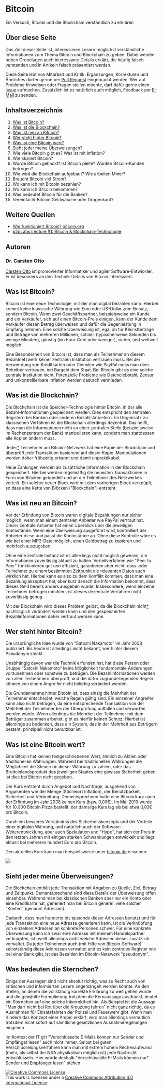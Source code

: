 # Bitcoin
Ein Versuch, Bitcoin und die Blockchain verständlich zu erklären

## Über diese Seite
Das Ziel dieser Seite ist, interessieren Lesern möglichst verständliche Informationen zum Thema Bitcoin und Blockchain zu geben.
Dabei werden neben Grundlagen auch interessante Details erklärt, die häufig falsch verstanden und in Artikeln falsch präsentiert werden.

Diese Seite lebt von Mitarbeit und Kritik. Ergänzungen, Korrekturen und Ähnliches dürfen gerne per [Pull Request](https://github.com/C-Otto/bitcoin/pulls) eingebracht werden.
Wer auf Probleme hinweisen oder Fragen stellen möchte, darf dafür gerne einen [Issue](https://github.com/C-Otto/bitcoin/issues) aufmachen.
Zusätzlich ist es natürlich auch möglich, Feedback per [E-Mail](mailto:bitcoin@c-otto.de) zu senden.

## Inhaltsverzeichnis

1. [Was ist Bitcoin?](#was_ist_bitcoin)
1. [Was ist die Blockchain?](#was_ist_die_blockchain)
1. [Was ist neu an Bitcoin?](#was_ist_neu_an_bitcoin)
1. [Wer steht hinter Bitcoin?](#wer_steht_hinter_bitcoin)
1. [Was ist eine Bitcoin wert?](#was_ist_eine_bitcoin_wert)
1. [Sieht jeder meine Überweisungen?](#sieht_jeder_meine_ueberweisungen)
1. Wie viele Bitcoin gibt es? Was ist mit Inflation?
1. Wie skaliert Bitcoin?
1. Wurde Bitcoin gehackt? Ist Bitcoin pleite? Wurden Bitcoin-Kunden betrogen?
1. Wie wird die Blockchain aufgebaut? Wie arbeiten Miner?
1. Braucht Bitcoin viel Strom?
1. Wo kann ich mit Bitcoin bezahlen?
1. Wo kann ich Bitcoin bekommen?
1. Was bedeutet Bitcoin für die Banken?
1. Vereinfacht Bitcoin Geldwäsche oder Drogenkauf?

## Weitere Quellen
- [Wie funktioniert Bitcoin? bitcoin.org](https://bitcoin.org/de/wie-es-funktioniert)
- [p2pLabs Lecture #1: Bitcoin & Blockchain-Technologie](https://www.youtube.com/watch?v=jAuqoOwepl0)

## Autoren
### Dr. Carsten Otto
[Carsten Otto](mailto:bitcoin@c-otto.de) ist promovierter Informatiker und agiler Software-Entwickler.
Er ist besonders an den Technik-Details von Bitcoin interessiert.

## <a name="was_ist_bitcoin"></a>Was ist Bitcoin?
Bitcoin ist eine neue Technologie, mit der man digital bezahlen kann.
Hierbei kommt keine klassische Währung wie Euro oder US-Dollar zum Einsatz, sondern Bitcoin.
Wenn zwei Geschäftspartner, beispielsweise ein Kunde und ein Verkäufer, sich auf einen Bitcoin-Preis einigen, kann der Kunde dem Verkäufer diesen Betrag überweisen und dafür die Gegenleistung in Empfang nehmen.
Eine solche Überweisung ist, egal ob für Kleinstbeträge und Beträge von mehreren Millionen, schnell (typischerweise Sekunden bis wenige Minuten), günstig (ein Euro-Cent oder weniger), sicher, und weltweit möglich.

Eine Besonderheit von Bitcoin ist, dass man als Teilnehmer an diesem Bezahlnetzwerk keiner zentralen Institution vertrauen muss.
Bei der Verwendung von Kreditkarten oder Diensten wie PayPal muss man dem Betreiber vertrauen, bei Bargeld dem Staat.
Bei Bitcoin gibt es eine solche zentrale Institution nicht.
Potenzielle Probleme wie Datendiebstahl, Zensur und unkontrollierbare Inflation werden dadurch vermieden.

## <a name="was_ist_die_blockchain"></a>Was ist die Blockchain?
Die Blockchain ist die Speicher-Technologie hinter Bitcoin, in der alle Bezahl-Informationen gespeichert werden.
Dies entspricht den zentralen Registern bei Banken oder anderen Bezahl-Anbietern.
Im Gegensatz zu klassischen Verfahren ist die Blockchain allerdings dezentral.
Das heißt, dass man die Informationen nicht an einer zentralen Stelle (beispielsweise im Rechenzentrum der Bank) manipulieren kann, sondern man stattdessen alle Kopien ändern muss.

Jeder[*](#sternchen) Teilnehmer am Bitcoin-Netzwerk hat eine Kopie der Blockchain und überprüft jede Transaktion basierend auf dieser Kopie.
Manipulationen werden daher frühzeitig erkannt und damit unpraktikabel.

Neue Zahlungen werden als zusätzliche Information in der Blockchain gespeichert.
Hierbei werden regelmäßig die neuesten Transaktionen in Form von Blöcken gebündelt und an die Teilnehmer des Netzwerkes verteilt.
Ein solcher neuer Block wird mit dem vorherigen Block verknüpft, so dass eine Kette von Blöcken ("Blockchain") entsteht.

## <a name="was_ist_neu_an_bitcoin"></a>Was ist neu an Bitcoin?
Vor der Erfindung von Bitcoin waren digitale Bezahlungen nur sicher möglich, wenn man einem zentralen Anbieter wie PayPal vertraut hat.
Dieser zentrale Anbieter hat einen Überblick über die jeweiligen Kontostände.
Wenn eine Überweisung ausgeführt wird, kontrolliert der Anbieter diese und passt die Kontostände an. 
Ohne diese Kontrolle wäre es wie bei einer MP3-Datei möglich, einen Geldbetrag zu kopieren und mehrfach auszugeben.

Ohne eine zentrale Instanz ist es allerdings nicht möglich gewesen, die Informationen zuverlässig aktuell zu halten.
Verteilverfahren wie "Peer to Peer" funktionieren gut und effizient, garantieren aber nicht, dass jeder Teilnehmer zu einem bestimmten Zeitpunkt die relevanten Daten auch wirklich hat.
Hierbei kann es also zu dem Konflikt kommen, dass man eine Bezahlung akzeptiert hat, aber kurz danach die Information bekommt, dass dieses Geld bereits anders ausgeben wurde.
Insbesondere, wenn einzelne Teilnehmer betrügen möchten, ist dieses dezentrale Verfahren nicht zuverlässig genug.

Mit der Blockchain wird dieses Problem gelöst, da die Blockchain nicht[*](#sternchen) nachträglich verändert werden kann und den gespeicherten Bezahlinformationen daher vertraut werden kann.

## <a name="wer_steht_hinter_bitcoin"></a>Wer steht hinter Bitcoin?
Die ursprüngliche Idee wurde von "Satoshi Nakamoto" im Jahr 2008 publiziert.
Bis heute ist allerdings nicht bekannt, wer hinter diesem Pseudonym steckt.

Unabhängig davon wer die Technik erfunden hat, hat diese Person oder Gruppe "Satoshi Nakamoto" keine Möglichkeit fundamentale Änderungen vorzunehmen oder sonstwie zu betrügen.
Die Bezahlinformationen werden von allen Teilnehmern überprüft, und die dafür zugrundeliegenden Regeln können von einem Angreifer nicht beliebig verändert werden.

Die Grundannahme hinter Bitcoin ist, dass einzig die Mehrheit der Teilnehmer entscheidet, welche Regeln gültig sind.
Ein einzelner Angreifer kann also nicht betrügen, da eine entsprechende Transaktion von der Mehrheit der Teilnehmer bei der Überprüfung auffallen und verworfen werden würde.
Wenn allerdings die Mehrheit der Teilnehmer mit dem Betrüger zusammen arbeitet, gibt es hierfür keinen Schutz.
Hierbei ist allerdings zu bedenken, dass ein System, das in der Mehrheit aus Betrügern besteht, prinzipiell nicht benutzbar ist.

## <a name="was_ist_eine_bitcoin_wert"></name>Was ist eine Bitcoin wert?
Eine Bitcoin hat keinen festgeschriebenen Wert, ähnlich zu Aktien oder traditionellen Währungen.
Während bei traditionellen Währungen die Möglichkeit die Steuern in dieser Währung zu zahlen, oder das Bruttoinlandsprodukt des jeweiligen Staates eine gewisse Sicherheit geben, ist dies bei Bitcoin nicht gegeben.

Der Kurs entsteht durch Angebot und Nachfrage, ausgehend von Argumenten wie der Menge (Stichwort Inflation), der Benutzbarkeit, Sicherheit und Verbreitung.
Dementsprechend hatte eine Bitcoin kurz nach der Erfindung im Jahr 2008 keinen Kurs (bzw. 0,00€).
Im Mai 2010 wurde für 10.000 Bitcoin Pizza bestellt, der damalige Kurs lag als bei etwa 0,03€ pro Bitcoin.

Durch ein besseres Verständnis des Sicherheitskonzepts und der Vorteile einer digitalen Währung, und natürlich auch
der Software-Weiterentwicklung, aber auch Spekulation und "Hype", hat sich der Preis in den letzten Jahren mit einigen
starken Schwankungen entwickelt und liegt aktuell bei mehreren hundert Euro pro Bitcoin.

Den aktuellen Kurs kann man beispielsweise unter [bitcoin.de](https://www.bitcoin.de/de/) einsehen:

<img src="https://bitcoinapi.de/widget/current-btc-price">

## <a name="#sieht_jeder_meine_ueberweisungen"></a>Sieht jeder meine Überweisungen?
Die Blockchain enthält jede Transaktion mit Angaben zu Quelle, Ziel, Betrag und Zeitpunkt.
Dementsprechend sind diese Details der Überweisung offen einsehbar.
Während man bei klassischen Banken aber nur ein Konto oder eine Kreditkarte hat, generiert man bei Bitcoin generell viele solcher "Konten" (genannt Adressen).

Dadurch, dass man hunderte bis tausende dieser Adressen benutzt und für jede Transaktion eine neue Adresse generieren kann, ist die Verknüpfung von einzelnen Adressen an konkrete Personen schwer.
Für eine konkrete Überweisung kann ich zwar eine Adresse mit meinem Handelspartner verknüpfen, ich weiß allerdings nicht welche Adressen dieser zusätzlich verwaltet.
Da jeder Teilnehmer auch (mit Hilfe von Bitcoin-Software) selbstständig diese Addressen verwaltet und es kein zentrales Register wie bei einer Bank gibt, ist das Bezahlen im Bitcoin-Netzwerk "pseudonym".

## <a name="sternchen"></a>Was bedeuten die Sternchen?
Einige der Aussagen sind nicht absolut richtig, was zu Recht auch von kritischen und informierten Lesern angemängelt werden könnte.
An den Stellen, an denen die vollständig korrekte Erklärung zu weit gehen würde und die gewählte Formulierung trotzdem die Kernaussage ausdrückt, deutet ein Sternchen auf eine solche Inkorrektheit hin.
Als Beispiel ist die Aussage "Man darf nicht bei Rot über die Kreuzung fahren" nicht ganz richtig, da es Ausnahmen für Einsatzfahrten der Polizei und Feuerwehr gibt.
Wenn man Kindern das Konzept einer Ampel erklärt, wird man allerdings vermutlich trotzdem nicht sofort auf sämtliche gesetzlichen Ausnahmeregelungen eingehen.

Im Kontext der IT gilt "Verschlüsselte E-Mails können nur Sender und Empfänger lesen" auch nicht immer.
Selbst bei guten Verschlüsselungsverfahren kann man mit extrem hohem Rechenaufwand (mehr, als selbst der NSA physikalisch möglich ist) jede Nachricht entschlüsseln.
Hier würde deshalb "Verschlüsselte E-Mails können nur* Sender und Empfänger lesen" stehen. 

<a rel="license" href="http://creativecommons.org/licenses/by/4.0/"><img alt="Creative Commons License" style="border-width:0" src="https://i.creativecommons.org/l/by/4.0/88x31.png" /></a><br />This work is licensed under a <a rel="license" href="http://creativecommons.org/licenses/by/4.0/">Creative Commons Attribution 4.0 International License</a>.
